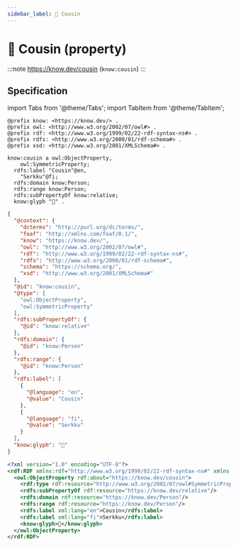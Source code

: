 ```yaml
---
sidebar_label: 🧒 Cousin
---
```


# 🧒 Cousin (property)

:::note
https://know.dev/cousin
(`know:cousin`)
:::

## Specification

import Tabs from '@theme/Tabs';
import TabItem from '@theme/TabItem';

<Tabs>
<TabItem value="turtle" label="Turtle">

```turtle
@prefix know: <https://know.dev/> .
@prefix owl: <http://www.w3.org/2002/07/owl#> .
@prefix rdf: <http://www.w3.org/1999/02/22-rdf-syntax-ns#> .
@prefix rdfs: <http://www.w3.org/2000/01/rdf-schema#> .
@prefix xsd: <http://www.w3.org/2001/XMLSchema#> .

know:cousin a owl:ObjectProperty,
    owl:SymmetricProperty;
  rdfs:label "Cousin"@en,
    "Serkku"@fi;
  rdfs:domain know:Person;
  rdfs:range know:Person;
  rdfs:subPropertyOf know:relative;
  know:glyph "🧒" .

```

</TabItem>
<TabItem value="jsonld" label="JSON-LD">

```json
{
  "@context": {
    "dcterms": "http://purl.org/dc/terms/",
    "foaf": "http://xmlns.com/foaf/0.1/",
    "know": "https://know.dev/",
    "owl": "http://www.w3.org/2002/07/owl#",
    "rdf": "http://www.w3.org/1999/02/22-rdf-syntax-ns#",
    "rdfs": "http://www.w3.org/2000/01/rdf-schema#",
    "schema": "https://schema.org/",
    "xsd": "http://www.w3.org/2001/XMLSchema#"
  },
  "@id": "know:cousin",
  "@type": [
    "owl:ObjectProperty",
    "owl:SymmetricProperty"
  ],
  "rdfs:subPropertyOf": {
    "@id": "know:relative"
  },
  "rdfs:domain": {
    "@id": "know:Person"
  },
  "rdfs:range": {
    "@id": "know:Person"
  },
  "rdfs:label": [
    {
      "@language": "en",
      "@value": "Cousin"
    },
    {
      "@language": "fi",
      "@value": "Serkku"
    }
  ],
  "know:glyph": "🧒"
}
```

</TabItem>
<TabItem value="rdfxml" label="RDF/XML">

```xml
<?xml version="1.0" encoding="UTF-8"?>
<rdf:RDF xmlns:rdf="http://www.w3.org/1999/02/22-rdf-syntax-ns#" xmlns:know="https://know.dev/" xmlns:owl="http://www.w3.org/2002/07/owl#" xmlns:rdfs="http://www.w3.org/2000/01/rdf-schema#">
  <owl:ObjectProperty rdf:about="https://know.dev/cousin">
    <rdf:type rdf:resource="http://www.w3.org/2002/07/owl#SymmetricProperty"/>
    <rdfs:subPropertyOf rdf:resource="https://know.dev/relative"/>
    <rdfs:domain rdf:resource="https://know.dev/Person"/>
    <rdfs:range rdf:resource="https://know.dev/Person"/>
    <rdfs:label xml:lang="en">Cousin</rdfs:label>
    <rdfs:label xml:lang="fi">Serkku</rdfs:label>
    <know:glyph>🧒</know:glyph>
  </owl:ObjectProperty>
</rdf:RDF>

```

</TabItem>
</Tabs>
